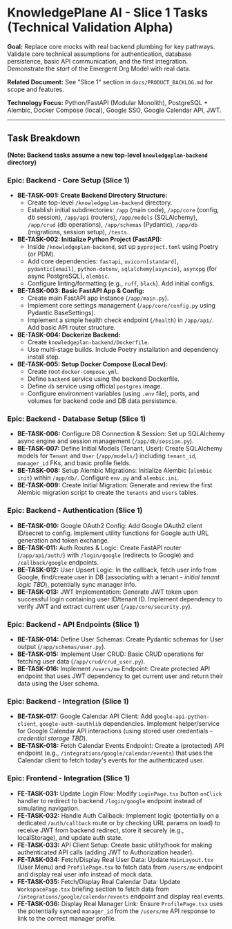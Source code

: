 # KnowledgePlane AI - Slice 1 Tasks (Technical Validation Alpha)

**Goal:** Replace core mocks with real backend plumbing for key pathways. Validate core technical assumptions for authentication, database persistence, basic API communication, and the first integration. Demonstrate the *start* of the Emergent Org Model with real data.

**Related Document:** See "Slice 1" section in `docs/PRODUCT_BACKLOG.md` for scope and features.

**Technology Focus:** Python/FastAPI (Modular Monolith), PostgreSQL + Alembic, Docker Compose (local), Google SSO, Google Calendar API, JWT.

---

## Task Breakdown

**(Note: Backend tasks assume a new top-level `knowledgeplan-backend` directory)**

### Epic: Backend - Core Setup (Slice 1)

* **BE-TASK-001: Create Backend Directory Structure:**
  * Create top-level `/knowledgeplan-backend` directory.
  * Establish initial subdirectories: `/app` (main code), `/app/core` (config, db session), `/app/api` (routers), `/app/models` (SQLAlchemy), `/app/crud` (db operations), `/app/schemas` (Pydantic), `/app/db` (migrations, session setup), `/tests`.
* **BE-TASK-002: Initialize Python Project (FastAPI):**
  * Inside `/knowledgeplan-backend`, set up `pyproject.toml` using Poetry (or PDM).
  * Add core dependencies: `fastapi`, `uvicorn[standard]`, `pydantic[email]`, `python-dotenv`, `sqlalchemy[asyncio]`, `asyncpg` (for async PostgreSQL), `alembic`.
  * Configure linting/formatting (e.g., `ruff`, `black`). Add initial configs.
* **BE-TASK-003: Basic FastAPI App & Config:**
  * Create main FastAPI app instance (`/app/main.py`).
  * Implement core settings management (`/app/core/config.py` using Pydantic BaseSettings).
  * Implement a simple health check endpoint (`/health`) in `/app/api/`. Add basic API router structure.
* **BE-TASK-004: Dockerize Backend:**
  * Create `knowledgeplan-backend/Dockerfile`.
  * Use multi-stage builds. Include Poetry installation and dependency install step.
* **BE-TASK-005: Setup Docker Compose (Local Dev):**
  * Create root `docker-compose.yml`.
  * Define `backend` service using the backend Dockerfile.
  * Define `db` service using official `postgres` image.
  * Configure environment variables (using `.env` file), ports, and volumes for backend code and DB data persistence.

### Epic: Backend - Database Setup (Slice 1)

* **BE-TASK-006:** Configure DB Connection & Session: Set up SQLAlchemy async engine and session management (`/app/db/session.py`).
* **BE-TASK-007:** Define Initial Models (Tenant, User): Create SQLAlchemy models for `Tenant` and `User` (`/app/models/`) including `tenant_id`, `manager_id` FKs, and basic profile fields.
* **BE-TASK-008:** Setup Alembic Migrations: Initialize Alembic (`alembic init`) within `/app/db/`. Configure `env.py` and `alembic.ini`.
* **BE-TASK-009:** Create Initial Migration: Generate and review the first Alembic migration script to create the `tenants` and `users` tables.

### Epic: Backend - Authentication (Slice 1)

* **BE-TASK-010:** Google OAuth2 Config: Add Google OAuth2 client ID/secret to config. Implement utility functions for Google auth URL generation and token exchange.
* **BE-TASK-011:** Auth Routes & Logic: Create FastAPI router (`/app/api/auth/`) with `/login/google` (redirects to Google) and `/callback/google` endpoints.
* **BE-TASK-012:** User Upsert Logic: In the callback, fetch user info from Google, find/create user in DB (associating with a tenant - *initial tenant logic TBD*), potentially sync manager info.
* **BE-TASK-013:** JWT Implementation: Generate JWT token upon successful login containing user ID/tenant ID. Implement dependency to verify JWT and extract current user (`/app/core/security.py`).

### Epic: Backend - API Endpoints (Slice 1)

* **BE-TASK-014:** Define User Schemas: Create Pydantic schemas for User output (`/app/schemas/user.py`).
* **BE-TASK-015:** Implement User CRUD: Basic CRUD operations for fetching user data (`/app/crud/crud_user.py`).
* **BE-TASK-016:** Implement `/users/me` Endpoint: Create protected API endpoint that uses JWT dependency to get current user and return their data using the User schema.

### Epic: Backend - Integration (Slice 1)

* **BE-TASK-017:** Google Calendar API Client: Add `google-api-python-client`, `google-auth-oauthlib` dependencies. Implement helper/service for Google Calendar API interactions (using stored user credentials - *credential storage TBD*).
* **BE-TASK-018:** Fetch Calendar Events Endpoint: Create a (protected) API endpoint (e.g., `/integrations/google/calendar/events`) that uses the Calendar client to fetch today's events for the authenticated user.

### Epic: Frontend - Integration (Slice 1)

* **FE-TASK-031:** Update Login Flow: Modify `LoginPage.tsx` button `onClick` handler to redirect to backend `/login/google` endpoint instead of simulating navigation.
* **FE-TASK-032:** Handle Auth Callback: Implement logic (potentially on a dedicated `/auth/callback` route or by checking URL params on load) to receive JWT from backend redirect, store it securely (e.g., localStorage), and update auth state.
* **FE-TASK-033:** API Client Setup: Create basic utility/hook for making authenticated API calls (adding JWT to Authorization header).
* **FE-TASK-034:** Fetch/Display Real User Data: Update `MainLayout.tsx` (User Menu) and `ProfilePage.tsx` to fetch data from `/users/me` endpoint and display real user info instead of mock data.
* **FE-TASK-035:** Fetch/Display Real Calendar Data: Update `WorkspacePage.tsx` briefing section to fetch data from `/integrations/google/calendar/events` endpoint and display real events.
* **FE-TASK-036:** Display Real Manager Link: Ensure `ProfilePage.tsx` uses the potentially synced `manager_id` from the `/users/me` API response to link to the correct manager profile.
